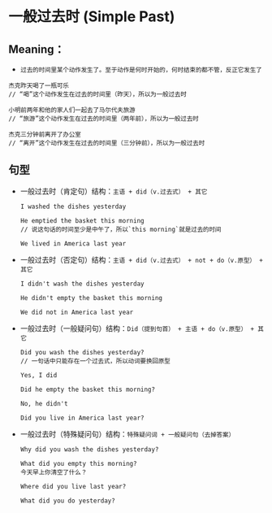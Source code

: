 # 一般过去时 (Simple Past)

## Meaning：

- `过去的时间里某个动作发生了。至于动作是何时开始的，何时结束的都不管，反正它发生了`

```
杰克昨天喝了一瓶可乐
// “喝”这个动作发生在过去的时间里（昨天），所以为一般过去时

小明前两年和他的家人们一起去了马尔代夫旅游
// “旅游”这个动作发生在过去的时间里（两年前），所以为一般过去时

杰克三分钟前离开了办公室
// “离开”这个动作发生在过去的时间里（三分钟前），所以为一般过去时
```

## 句型

- 一般过去时（肯定句）结构：`主语 + did（v.过去式） + 其它`

  ```
  I washed the dishes yesterday

  He emptied the basket this morning
  // 说这句话的时间至少是中午了，所以`this morning`就是过去的时间

  We lived in America last year
  ```

- 一般过去时（否定句）结构：`主语 + did（v.过去式） + not + do（v.原型） + 其它`

  ```
  I didn't wash the dishes yesterday

  He didn't empty the basket this morning

  We did not in America last year
  ```

- 一般过去时（一般疑问句）结构：`Did（提到句首） + 主语 + do（v.原型） + 其它`

  ```
  Did you wash the dishes yesterday?
  // 一句话中只能存在一个过去式，所以动词要换回原型

  Yes, I did

  Did he empty the basket this morning?

  No, he didn't

  Did you live in America last year?
  ```

- 一般过去时（特殊疑问句）结构：`特殊疑问词 + 一般疑问句（去掉答案）`

  ```
  Why did you wash the dishes yesterday?

  What did you empty this morning?
  今天早上你清空了什么？

  Where did you live last year?

  What did you do yesterday?
  ```
